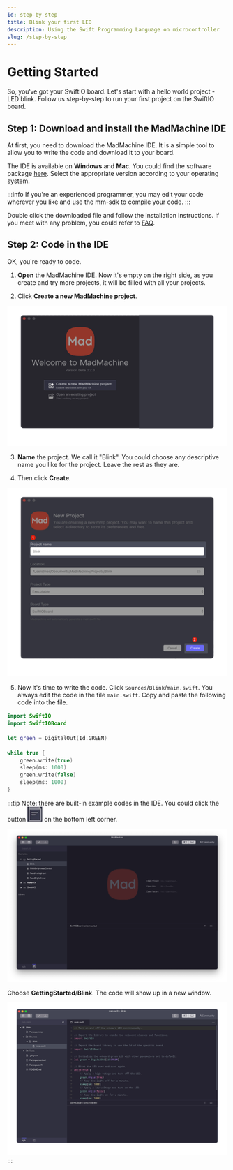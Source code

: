 ```yaml
---
id: step-by-step
title: Blink your first LED
description: Using the Swift Programming Language on microcontroller
slug: /step-by-step
---
```


# Getting Started

So, you‘ve got your SwiftIO board. Let's start with a hello world project - LED blink. Follow us step-by-step to run your first project on the SwiftIO board.

## **Step 1: Download and install the MadMachine IDE**

At first, you need to download the MadMachine IDE. It is a simple tool to allow you to write the code and download it to your board.  

The IDE is available on **Windows** and **Mac**. You could find the software package [here](https://github.com/madmachineio/MadMachineIDE/releases/tag/v0.1.1). Select the appropriate version according to your operating system. 

:::info
If you're an experienced programmer, you may edit your code wherever you like and use the mm-sdk to compile your code.
:::

Double click the downloaded file and follow the installation instructions. If you meet with any problem, you could refer to [FAQ](../faq.md). 

## **Step 2: Code in the IDE**

OK, you're ready to code. 

1. **Open** the MadMachine IDE. Now it's empty on the right side, as you create and try more projects, it will be filled with all your projects.

2. Click **Create a new MadMachine project**.

![img](img/create.png)

3. **Name** the project. We call it "Blink". You could choose any descriptive name you like for the project. Leave the rest as they are. 

4. Then click **Create**.

![img](img/create2.png)

5. Now it's time to write the code. Click `Sources`/`Blink`/`main.swift`. You always edit the code in the file `main.swift`. Copy and paste the following code into the file.

```swift title="Blink"
import SwiftIO
import SwiftIOBoard

let green = DigitalOut(Id.GREEN)
​
while true {
    green.write(true)
    sleep(ms: 1000)
    green.write(false)
    sleep(ms: 1000)
}
```

:::tip
Note: there are built-in example codes in the IDE. You could click the button ![example](img/example.jpeg) on the bottom left corner.

![example code](img/exampleCode.jpeg)

Choose **GettingStarted**/**Blink**. The code will show up in a new window.

![blink](img/blink.png)
:::
